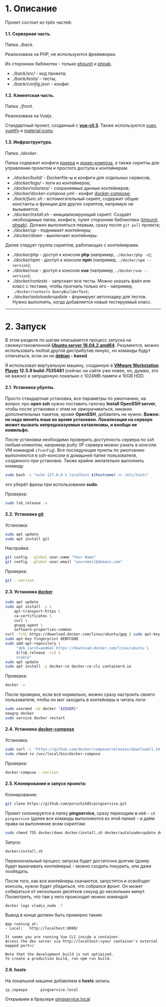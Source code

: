 # 1. Описание

Проект состоит из трёх частей:

#### 1.1. Серверная часть.
Папка *./back*.

Реализована на PHP, не используются фреймворки. 

Из сторонних библиотек - только [phpunit](https://phpunit.de/) и [phpab](https://github.com/theseer/Autoload/).
* *./back/src/* - код проекта;
* *./back/tests/* - тесты;
* *./back/config.json* - конфиг.

#### 1.2. Клиентская часть.
Папка *./front*. 

Реализована на Vuejs.

Стандартный проект, созданный с **[vue-cli 3](https://cli.vuejs.org/)**. Также используются [vuex](https://vuex.vuejs.org/), [vuetify](https://vuetifyjs.com/) и [material icons](https://material.io/tools/icons/).

#### 1.3. Инфраструктура.
Папка *./docker*.

Папка содержит конфиги [докера](https://www.docker.com/) и [докер-композа](https://docs.docker.com/compose/), а также скрипты для управления проектом и простого доступа к контейнерам.

* *./docker/build/* - Dockerfile-ы и конфиги для отдельных сервисов;
* *./docker/logs/* - логи из контейнеров;
* *./docker/volumes/* - сохраняемые данные контейнеров;
* *./docker/docker-compose.yml* - конфиг [docker-compose](https://docs.docker.com/compose/);
* *./back/func.sh* - вспомогательный скрипт, содержит общие константы и функции для других скриптов, напрямую не вызывается;
* *./docker/install.sh* - инициализирующий скрипт. Создаёт необходимые папки, конфиги, пулит сторонние библиотеки ([phpunit](https://phpunit.de/), [phpab](https://github.com/theseer/Autoload/)). Должен выполняться первым, сразу после `git pull` проекта;
* *./docker/up* - поднимает контейнеры;
* *./docker/down* - выключает контейнеры.

Далее следует группа скриптов, работающих с контейнерами.
* *./docker/php* - доступ к консоли **php** (например, `./docker/php -v`);
* *./docker/npm* - доступ к консоли **npm** (например, `./docker/npm --version`);
* *./docker/vue* - доступ к консоли **vue** (например, `./docker/vue --version`);
* *./docker/runtests* - запускает все тесты. Можно указать файл или класс с тестами, чтобы прогнать только его - например, `./docker/runtests QueryBuilderTest`;
* *./docker/autoloaderupdate* - формирует автолоадер для тестов. Нужно выполнять, когда добавляется новый тестируемый класс.

---

# 2. Запуск

В этом разделе по шагам описывается процесс запуска на свежеустановленной **[Ubuntu server 18.04.2 amd64](https://ubuntu.com/download/server/thank-you?country=RU&version=18.04.2&architecture=amd64)**. Разумеется, можно использовать любой другой дистрибутив линукс, но команды будут отличаться, если он не **[debian](https://www.debian.org/) - based**.

Я использовал виртуальную машину, созданную в **[VMware Workstation Player](https://www.vmware.com/ru/products/workstation-player/workstation-player-evaluation.html) 12.5.9 build-7535481** (сейчас на сайте уже новее, но, думаю, это не важно) и запущенную локально c 1024MB памяти и 10GB HDD.  

#### 2.1. Установка убунты.
Просто стандартная установка, все параметры по умолчанию, на вопрос про **open ssh** нужно поставить галочку **Install OpenSSH server**, чтобы после установки с этим не заморачиваться, никаких дополнительных пакетов, кроме **OpenSSH**, добавлять не нужно. **Важно: не надо менять язык во время установки. Локализация на сервере может вызвать непредсказуемые катаклизмы, и вообще не комильфо.**

После установки необходимо проверить доступность сервера по *ssh* любым клиентом, например *putty* (IP сервера можно узнать в консоли VM командой `ifconfig`). Все последующие пункты по умолчанию выполняются в ssh-консоли в домашней папке пользователя, созданного при установке.
Также крайне желательно выполнить команду 
```bash
sudo bash -c "echo 127.0.0.1 localhost $(hostname) >> /etc/hosts"
```
это уберёт фризы при использовании **sudo**.

Проверка:
```bash
sudo lsb_release -a
```
 
#### 2.2. Установка **[git](https://git-scm.com/)**
Установка:
```bash
sudo apt update
sudo apt install git
```
Настройка:
```bash
git config --global user.name "Your Name"
git config --global user.email "youremail@domain.com"
```
Проверка:
```bash
git --version
```
#### 2.3. Установка **[docker](https://docs.docker.com/install/linux/docker-ce/ubuntu/)**
```bash
sudo apt update
sudo apt install -y \
    apt-transport-https \
    ca-certificates \
    curl \
    gnupg-agent \
    software-properties-common
curl -fsSL https://download.docker.com/linux/ubuntu/gpg | sudo apt-key add -
sudo apt-key fingerprint 0EBFCD88
sudo add-apt-repository \
     "deb [arch=amd64] https://download.docker.com/linux/ubuntu \
     $(lsb_release -cs) \
     stable"
sudo apt update
sudo apt install -y docker-ce docker-ce-cli containerd.io
```

Проверка:
```bash
docker -v
```

После проверки, если всё нормально, можно сразу настроить своего пользователя, чтобы он мог заходить в контейнеры и читать логи:
```bash
sudo usermod -aG docker "${USER}"
newgrp docker
sudo service docker restart
```

#### 2.4. Установка **[docker-compose](https://docs.docker.com/compose/install/)**
Установка:
```bash
sudo curl -L "https://github.com/docker/compose/releases/download/1.24.0/docker-compose-$(uname -s)-$(uname -m)" -o /usr/local/bin/docker-compose
sudo chmod +x /usr/local/bin/docker-compose
```

Проверка:
```bash
docker-compose --version
```

#### 2.5. Клонирование и запуск проекта:
Клонирование:
```bash
git clone https://github.com/poruchik85/pingservice.git
```
Проект склонируется в папку **pingservice**, сразу переходим в неё - `cd pingservice` (далее все команды выполняются из этой папки) - и даём права на выполнение всем скриптам:
```bash
sudo chmod 755 docker/down docker/install.sh docker/autoloaderupdate docker/func.sh docker/npm docker/php docker/runtests docker/up docker/vue
```
Запуск:
```bash
docker/install.sh
```
Первоначальный процесс запуска будет достаточно долгим (докер будет выкачивать контейнеры) - можно сходить покурить, или даже пообедать. 

После того, как все контейнеры скачаются, запустятся и освободят консоль, нужно будет убедиться, что собрался фронт. Он может собираться от нескольких десятков секунд до нескольких минут. Посмотреть, что там у него происходит можно командой 
```bash
docker logs vladis_node -f
```
Вывод в конце должен быть примерно таким:
```
App running at:
- Local:   http://localhost:8080/

It seems you are running Vue CLI inside a container.
Access the dev server via http://localhost:<your container's external mapped port>/

Note that the development build is not optimized.
To create a production build, run npm run build.
```

#### 2.6. hosts
На локальной машине добавляем в **hosts** запись
```bash
ip_сервера      pingservice.local
```
 Открываем в браузере [pingservice.local](http://pingservice.local)
 
